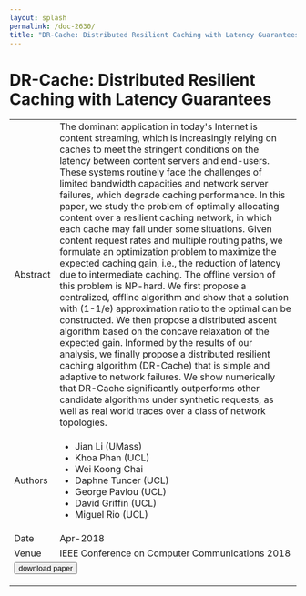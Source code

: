 ```yaml
---
layout: splash
permalink: /doc-2630/
title: "DR-Cache: Distributed Resilient Caching with Latency Guarantees"
---
```


# DR-Cache: Distributed Resilient Caching with Latency Guarantees

<table>
    <tbody>
    <tr>
        <td>Abstract</td>
        <td>The dominant application in today's Internet is content streaming, which is increasingly relying on caches to meet the stringent conditions on the latency between content servers and end-users. These systems routinely face the challenges of limited bandwidth capacities and network server failures, which degrade caching performance. In this paper, we study the problem of optimally allocating content over a resilient caching network, in which each cache may fail under some situations. Given content request rates and multiple routing paths, we formulate an optimization problem to maximize the expected caching gain, i.e., the reduction of latency due to intermediate caching. The offline version of this problem is NP-hard. We first propose a centralized, offline algorithm and show that a solution with (1-1/e) approximation ratio to the optimal can be constructed. We then propose a distributed ascent algorithm based on the concave relaxation of the expected gain. Informed by the results of our analysis, we finally propose a distributed resilient caching algorithm (DR-Cache) that is simple and adaptive to network failures. We show numerically that DR-Cache significantly outperforms other candidate algorithms under synthetic requests, as well as real world traces over a class of network topologies.</td>
    </tr>
    <tr>
        <td>Authors</td>
        <td>
            <ul>
                <li>Jian Li (UMass)</li>
                <li>Khoa Phan (UCL)</li>
                <li>Wei Koong Chai</li>
                <li>Daphne Tuncer (UCL)</li>
                <li>George Pavlou (UCL)</li>
                <li>David Griffin (UCL)</li>
                <li>Miguel Rio (UCL)</li>
            </ul>
        </td>
    </tr>
    <tr>
        <td>Date</td>
        <td>Apr-2018</td>
    </tr>
    <tr>
        <td>Venue</td>
        <td>IEEE Conference on Computer Communications 2018</td>
    </tr>
        <tr>
            <td colspan="2">
                <form method="get" action="https://dais-ita.org/sites/default/files/1987_paper.pdf">
                    <button type="submit">download paper</button>
                </form>
            </td>
        </tr>
    </tbody>
</table>
